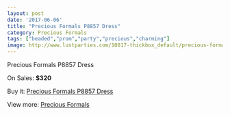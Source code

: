 ```yaml
---
layout: post
date: '2017-06-06'
title: "Precious Formals P8857 Dress"
category: Precious Formals
tags: ["beaded","prom","party","precious","charming"]
image: http://www.lustparties.com/10817-thickbox_default/precious-formals-p8857-dress.jpg
---
```

Precious Formals P8857 Dress

On Sales: **$320**
<a href="https://www.lustparties.com/en/precious-formals/3737-precious-formals-p8857-dress.html"><amp-img layout="responsive" width="600" height="600" src="//www.lustparties.com/10817-thickbox_default/precious-formals-p8857-dress.jpg" alt="Precious Formals P8857 Dress 0" /></a>

Buy it: [Precious Formals P8857 Dress](https://www.lustparties.com/en/precious-formals/3737-precious-formals-p8857-dress.html "Precious Formals P8857 Dress")

View more: [Precious Formals](https://www.lustparties.com/en/18-precious-formals "Precious Formals")